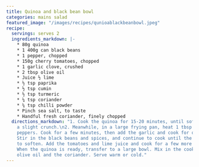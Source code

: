 ```yaml
---
title: Quinoa and black bean bowl
categories: mains salad
featured_image: "/images/recipes/qunioablackbeanbowl.jpeg"
recipe:
  servings: serves 2
  ingredients_markdown: |-
    * 80g quinoa
    * 1 400g can black beans
    * 1 pepper, chopped
    * 150g cherry tomatoes, chopped
    * 1 garlic clove, crushed
    * 2 tbsp olive oil
    * Juice ½ lime
    * ½ tsp paprika
    * ½ tsp cumin
    * ½ tsp turmeric
    * ¼ tsp coriander
    * ¼ tsp chilli powder
    * Pinch sea salt, to taste
    * Handful fresh coriander, finely chopped
  directions_markdown: "1. Cook the quinoa for 15-20 minutes, until softened with
    a slight crunch.\n2. Meanwhile, in a large frying pan, heat 1 tbsp oil and add the
    peppers. Cook for a few minutes, then add the garlic and cook for one more minute.
    Stir in the black beans and spices, and continue to cook until the peppers start
    to soften. Add the tomatoes and lime juice and cook for a few more minutes.\n3.
    When the quinoa is ready, transfer to a large bowl. Mix in the cooked veggies, 1 tbsp 
    olive oil and the coriander. Serve warm or cold."
---
```


